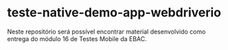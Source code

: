 # teste-native-demo-app-webdriverio

Neste repositório será possível encontrar material desenvolvido como entrega do módulo 16 de Testes Mobile da EBAC.